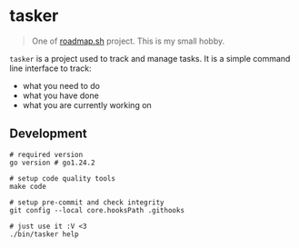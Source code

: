 tasker
======

> One of [roadmap.sh](https://roadmap.sh/projects) project. This is my small hobby.

`tasker` is a project used to track and manage tasks. It is a simple command line interface to track:
 - what you need to do
 - what you have done
 - what you are currently working on

Development
-----------

```shell
# required version
go version # go1.24.2

# setup code quality tools
make code

# setup pre-commit and check integrity
git config --local core.hooksPath .githooks

# just use it :V <3
./bin/tasker help
```
